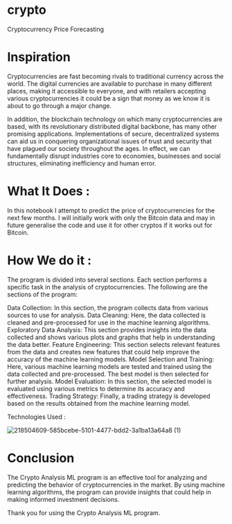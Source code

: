 # crypto
Cryptocurrency Price Forecasting

# Inspiration

Cryptocurrencies are fast becoming rivals to traditional currency across the world. The digital currencies are available to purchase in many different places, making it accessible to everyone, and with retailers accepting various cryptocurrencies it could be a sign that money as we know it is about to go through a major change.

In addition, the blockchain technology on which many cryptocurrencies are based, with its revolutionary distributed digital backbone, has many other promising applications. Implementations of secure, decentralized systems can aid us in conquering organizational issues of trust and security that have plagued our society throughout the ages. In effect, we can fundamentally disrupt industries core to economies, businesses and social structures, eliminating inefficiency and human error.


# What It Does :

In this notebook I attempt to predict the price of cryptocurrencies for the next few months.
I will initially work with only the Bitcoin data and may in future generalise the code and use it for other cryptos if it works out for  Bitcoin.

# How We do it :

The program is divided into several sections. Each section performs a specific task in the analysis of cryptocurrencies. The following are the sections of the program:

Data Collection: In this section, the program collects data from various sources to use for analysis.
Data Cleaning: Here, the data collected is cleaned and pre-processed for use in the machine learning algorithms.
Exploratory Data Analysis: This section provides insights into the data collected and shows various plots and graphs that help in understanding the data better.
Feature Engineering: This section selects relevant features from the data and creates new features that could help improve the accuracy of the machine learning models.
Model Selection and Training: Here, various machine learning models are tested and trained using the data collected and pre-processed. The best model is then selected for further analysis.
Model Evaluation: In this section, the selected model is evaluated using various metrics to determine its accuracy and effectiveness.
Trading Strategy: Finally, a trading strategy is developed based on the results obtained from the machine learning model.

Technologies Used : 

![218504609-585bcebe-5101-4477-bdd2-3a1ba13a64a8 (1)](https://user-images.githubusercontent.com/128120482/225835492-92f086e3-0a43-441d-aaa1-67d29ccb7555.png)


# Conclusion 

The Crypto Analysis ML program is an effective tool for analyzing and predicting the behavior of cryptocurrencies in the market. By using machine learning algorithms, the program can provide insights that could help in making informed investment decisions.

Thank you for using the Crypto Analysis ML program.
